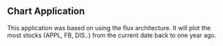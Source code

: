 ## Chart Application

This application was based on using the flux architecture.  It will plot the most
stocks (APPL, FB, DIS..) from the current date back to one year ago.
